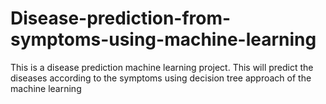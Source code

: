 # Disease-prediction-from-symptoms-using-machine-learning
This is a disease prediction machine learning project. This will predict the diseases according to the symptoms using decision tree approach of the machine learning
